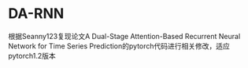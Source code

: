 # DA-RNN
根据Seanny123复现论文A Dual-Stage Attention-Based Recurrent Neural Network for Time Series Prediction的pytorch代码进行相关修改，适应pytorch1.2版本
